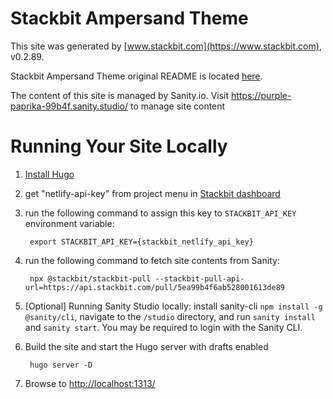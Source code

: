 # Stackbit Ampersand Theme

This site was generated by [www.stackbit.com](https://www.stackbit.com), v0.2.89.

Stackbit Ampersand Theme original README is located [here](./README.theme.md).

The content of this site is managed by Sanity.io. Visit https://purple-paprika-99b4f.sanity.studio/ to manage site content

# Running Your Site Locally

1. [Install Hugo](https://gohugo.io/getting-started/quick-start/#step-1-install-hugo)

1. get "netlify-api-key" from project menu in [Stackbit dashboard](https://app.stackbit.com/dashboard)

1. run the following command to assign this key to `STACKBIT_API_KEY` environment variable:

        export STACKBIT_API_KEY={stackbit_netlify_api_key}

1. run the following command to fetch site contents from Sanity:

        npx @stackbit/stackbit-pull --stackbit-pull-api-url=https://api.stackbit.com/pull/5ea99b4f6ab528001613de89

1. [Optional] Running Sanity Studio locally: install sanity-cli `npm install -g @sanity/cli`, navigate to the `/studio` directory, and run `sanity install` and `sanity start`.
You may be required to login with the Sanity CLI.

1. Build the site and start the Hugo server with drafts enabled

        hugo server -D

1. Browse to [http://localhost:1313/](http://localhost:1313/)
